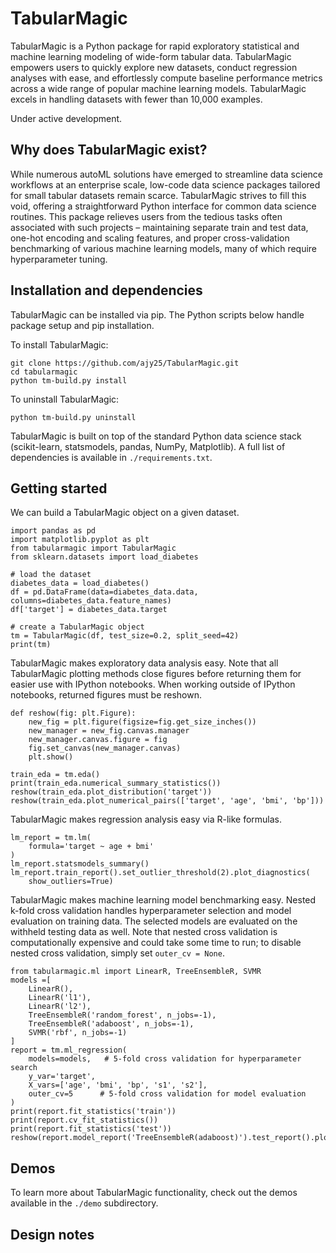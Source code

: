 # TabularMagic

TabularMagic is a Python package for rapid exploratory statistical and machine learning modeling of wide-form tabular data. TabularMagic empowers users to quickly explore new datasets, conduct regression analyses with ease, and effortlessly compute baseline performance metrics across a wide range of popular machine learning models. TabularMagic excels in handling datasets with fewer than 10,000 examples. 

Under active development.


## Why does TabularMagic exist?

While numerous autoML solutions have emerged to streamline data science workflows at an enterprise scale, low-code data science packages tailored for small tabular datasets remain scarce. TabularMagic strives to fill this void, offering a straightforward Python interface for common data science routines. This package relieves users from the tedious tasks often associated with such projects – maintaining separate train and test data, one-hot encoding and scaling features, and proper cross-validation benchmarking of various machine learning models, many of which require hyperparameter tuning.


## Installation and dependencies

TabularMagic can be installed via pip. The Python scripts below handle 
package setup and pip installation. 

To install TabularMagic: 
```
git clone https://github.com/ajy25/TabularMagic.git
cd tabularmagic
python tm-build.py install
```

To uninstall TabularMagic:
```
python tm-build.py uninstall
```

TabularMagic is built on top of the standard Python data science stack (scikit-learn, statsmodels, pandas, NumPy, Matplotlib). 
A full list of dependencies is available in ```./requirements.txt```.


## Getting started

We can build a TabularMagic object on a given dataset.
```
import pandas as pd
import matplotlib.pyplot as plt
from tabularmagic import TabularMagic
from sklearn.datasets import load_diabetes

# load the dataset
diabetes_data = load_diabetes()
df = pd.DataFrame(data=diabetes_data.data, columns=diabetes_data.feature_names)
df['target'] = diabetes_data.target

# create a TabularMagic object
tm = TabularMagic(df, test_size=0.2, split_seed=42)
print(tm)
```

TabularMagic makes exploratory data analysis easy. Note that all TabularMagic plotting methods close figures before returning them for easier use with IPython notebooks. When working outside of IPython notebooks, returned figures must be reshown. 
```
def reshow(fig: plt.Figure):
    new_fig = plt.figure(figsize=fig.get_size_inches())
    new_manager = new_fig.canvas.manager
    new_manager.canvas.figure = fig
    fig.set_canvas(new_manager.canvas)
    plt.show()

train_eda = tm.eda()
print(train_eda.numerical_summary_statistics())
reshow(train_eda.plot_distribution('target'))
reshow(train_eda.plot_numerical_pairs(['target', 'age', 'bmi', 'bp']))
```

TabularMagic makes regression analysis easy via R-like formulas.
```
lm_report = tm.lm(
    formula='target ~ age + bmi'
)
lm_report.statsmodels_summary()
lm_report.train_report().set_outlier_threshold(2).plot_diagnostics(
    show_outliers=True)
```

TabularMagic makes machine learning model benchmarking easy. Nested k-fold cross validation handles hyperparameter selection and model evaluation on training data. The selected models are evaluated on the withheld testing data as well. Note that nested cross validation is computationally expensive and could take some time to run; to disable nested cross validation, simply set `outer_cv = None`.
```
from tabularmagic.ml import LinearR, TreeEnsembleR, SVMR
models =[
    LinearR(),
    LinearR('l1'),
    LinearR('l2'),
    TreeEnsembleR('random_forest', n_jobs=-1),
    TreeEnsembleR('adaboost', n_jobs=-1),
    SVMR('rbf', n_jobs=-1)
]
report = tm.ml_regression(
    models=models,   # 5-fold cross validation for hyperparameter search
    y_var='target',
    X_vars=['age', 'bmi', 'bp', 's1', 's2'],
    outer_cv=5      # 5-fold cross validation for model evaluation
)
print(report.fit_statistics('train'))
print(report.cv_fit_statistics())
print(report.fit_statistics('test'))
reshow(report.model_report('TreeEnsembleR(adaboost)').test_report().plot_obs_vs_pred())
```



## Demos

To learn more about TabularMagic functionality, check out the demos available in
the `./demo` subdirectory. 



## Design notes











